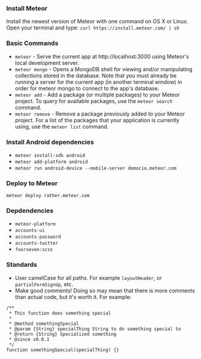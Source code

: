 ### Install Meteor
Install the newest version of Meteor with one command on OS X or Linux. Open your terminal and type: `curl https://install.meteor.com/ | sh`

### Basic Commands
- `meteor` - Serve the current app at http://localhost:3000 using Meteor's local development server.
- `meteor mongo` - Opens a MongoDB shell for viewing and/or manipulating collections stored in the database. Note that you must already be running a server for the current app (in another terminal window) in order for meteor mongo to connect to the app's database.
- `meteor add` - Add a package (or multiple packages) to your Meteor project. To query for available packages, use the `meteor search` command.
- `meteor remove` - Remove a package previously added to your Meteor project. For a list of the packages that your application is currently using, use the `meteor list` command.

### Install Android dependencies
- `meteor install-sdk android`
- `meteor add-platform android`
- `meteor run android-device --mobile-server democio.meteor.com`

### Deploy to Meteor
`meteor deploy rather.meteor.com`

### Depdendencies
- `meteor-platform`
- `accounts-ui`
- `accounts-password`
- `accounts-twitter`
- `fourseven:scss`

### Standards

- User camelCase for all paths. For example `layoutHeader`, or `partialFormSignUp`, etc.
- Make good comments! Doing so may mean that there is more comments than actual code, but it's worth it. For example:

```
/**
 * This function does something special
 *
 * @method somethingSpecial
 * @param {String} specialThing String to do something special to
 * @return {String} Specialized something
 * @since v0.0.1
 */
function somethingSpecial(specialThing) {}
```
